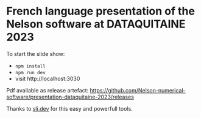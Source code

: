 # French language presentation of the Nelson software at DATAQUITAINE 2023

To start the slide show:

- `npm install`
- `npm run dev`
- visit http://localhost:3030

Pdf available as release artefact: https://github.com/Nelson-numerical-software/presentation-dataquitaine-2023/releases

Thanks to [sli.dev](https://sli.dev/) for this easy and powerfull tools.
